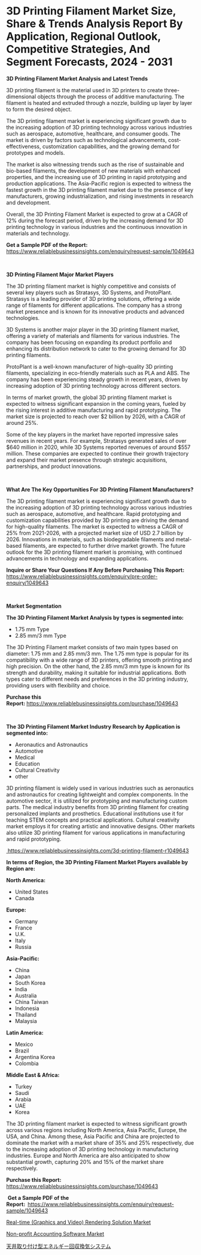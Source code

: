 <p><h1>3D Printing Filament Market Size, Share & Trends Analysis Report By Application, Regional Outlook, Competitive Strategies, And Segment Forecasts, 2024 - 2031</h1></p><p><strong>3D Printing Filament Market Analysis and Latest Trends</strong></p>
<p><p>3D printing filament is the material used in 3D printers to create three-dimensional objects through the process of additive manufacturing. The filament is heated and extruded through a nozzle, building up layer by layer to form the desired object.</p><p>The 3D printing filament market is experiencing significant growth due to the increasing adoption of 3D printing technology across various industries such as aerospace, automotive, healthcare, and consumer goods. The market is driven by factors such as technological advancements, cost-effectiveness, customization capabilities, and the growing demand for prototypes and models.</p><p>The market is also witnessing trends such as the rise of sustainable and bio-based filaments, the development of new materials with enhanced properties, and the increasing use of 3D printing in rapid prototyping and production applications. The Asia-Pacific region is expected to witness the fastest growth in the 3D printing filament market due to the presence of key manufacturers, growing industrialization, and rising investments in research and development.</p><p>Overall, the 3D Printing Filament Market is expected to grow at a CAGR of 12% during the forecast period, driven by the increasing demand for 3D printing technology in various industries and the continuous innovation in materials and technology.</p></p>
<p><strong>Get a Sample PDF of the Report:&nbsp;</strong> <a href="https://www.reliablebusinessinsights.com/enquiry/request-sample/1049643">https://www.reliablebusinessinsights.com/enquiry/request-sample/1049643</a></p>
<p>&nbsp;</p>
<p><strong>3D Printing Filament Major Market Players</strong></p>
<p><p>The 3D printing filament market is highly competitive and consists of several key players such as Stratasys, 3D Systems, and ProtoPlant. Stratasys is a leading provider of 3D printing solutions, offering a wide range of filaments for different applications. The company has a strong market presence and is known for its innovative products and advanced technologies.</p><p>3D Systems is another major player in the 3D printing filament market, offering a variety of materials and filaments for various industries. The company has been focusing on expanding its product portfolio and enhancing its distribution network to cater to the growing demand for 3D printing filaments.</p><p>ProtoPlant is a well-known manufacturer of high-quality 3D printing filaments, specializing in eco-friendly materials such as PLA and ABS. The company has been experiencing steady growth in recent years, driven by increasing adoption of 3D printing technology across different sectors.</p><p>In terms of market growth, the global 3D printing filament market is expected to witness significant expansion in the coming years, fueled by the rising interest in additive manufacturing and rapid prototyping. The market size is projected to reach over $2 billion by 2026, with a CAGR of around 25%.</p><p>Some of the key players in the market have reported impressive sales revenues in recent years. For example, Stratasys generated sales of over $640 million in 2020, while 3D Systems reported revenues of around $557 million. These companies are expected to continue their growth trajectory and expand their market presence through strategic acquisitions, partnerships, and product innovations.</p></p>
<p>&nbsp;</p>
<p><strong>What Are The Key Opportunities For 3D Printing Filament Manufacturers?</strong></p>
<p><p>The 3D printing filament market is experiencing significant growth due to the increasing adoption of 3D printing technology across various industries such as aerospace, automotive, and healthcare. Rapid prototyping and customization capabilities provided by 3D printing are driving the demand for high-quality filaments. The market is expected to witness a CAGR of 25% from 2021-2026, with a projected market size of USD 2.7 billion by 2026. Innovations in materials, such as biodegradable filaments and metal-based filaments, are expected to further drive market growth. The future outlook for the 3D printing filament market is promising, with continued advancements in technology and expanding applications.</p></p>
<p><strong>Inquire or Share Your Questions If Any Before Purchasing This Report:</strong> <a href="https://www.reliablebusinessinsights.com/enquiry/pre-order-enquiry/1049643">https://www.reliablebusinessinsights.com/enquiry/pre-order-enquiry/1049643</a></p>
<p>&nbsp;</p>
<p><strong>Market Segmentation</strong></p>
<p><strong>The 3D Printing Filament Market Analysis by types is segmented into:</strong></p>
<p><ul><li>1.75 mm Type</li><li>2.85 mm/3 mm Type</li></ul></p>
<p><p>The 3D Printing Filament market consists of two main types based on diameter: 1.75 mm and 2.85 mm/3 mm. The 1.75 mm type is popular for its compatibility with a wide range of 3D printers, offering smooth printing and high precision. On the other hand, the 2.85 mm/3 mm type is known for its strength and durability, making it suitable for industrial applications. Both types cater to different needs and preferences in the 3D printing industry, providing users with flexibility and choice.</p></p>
<p><strong>Purchase this Report:&nbsp;</strong><a href="https://www.reliablebusinessinsights.com/purchase/1049643">https://www.reliablebusinessinsights.com/purchase/1049643</a></p>
<p>&nbsp;</p>
<p><strong>The 3D Printing Filament Market Industry Research by Application is segmented into:</strong></p>
<p><ul><li>Aeronautics and Astronautics</li><li>Automotive</li><li>Medical</li><li>Education</li><li>Cultural Creativity</li><li>other</li></ul></p>
<p><p>3D printing filament is widely used in various industries such as aeronautics and astronautics for creating lightweight and complex components. In the automotive sector, it is utilized for prototyping and manufacturing custom parts. The medical industry benefits from 3D printing filament for creating personalized implants and prosthetics. Educational institutions use it for teaching STEM concepts and practical applications. Cultural creativity market employs it for creating artistic and innovative designs. Other markets also utilize 3D printing filament for various applications in manufacturing and rapid prototyping.</p></p>
<p><a href="https://www.reliablebusinessinsights.com/3d-printing-filament-r1049643">&nbsp;https://www.reliablebusinessinsights.com/3d-printing-filament-r1049643</a></p>
<p><strong>In terms of Region, the 3D Printing Filament Market Players available by Region are:</strong></p>
<p>
    <p> <strong> North America: </strong>
        <ul>
            <li>United States</li>
            <li>Canada</li>
        </ul>
        </p> 
    <p> <strong> Europe: </strong>
        <ul>
            <li>Germany</li>
            <li>France</li>
            <li>U.K.</li>
            <li>Italy</li>
            <li>Russia</li>
        </ul>
        </p> 
    <p> <strong> Asia-Pacific: </strong>
        <ul>
            <li>China</li>
            <li>Japan</li>
            <li>South Korea</li>
            <li>India</li>
            <li>Australia</li>
            <li>China Taiwan</li>
            <li>Indonesia</li>
            <li>Thailand</li>
            <li>Malaysia</li>
        </ul>
        </p> 
    <p> <strong> Latin America: </strong>
        <ul>
            <li>Mexico</li>
            <li>Brazil</li>
            <li>Argentina Korea</li>
            <li>Colombia</li>
        </ul>
        </p> 
    <p> <strong> Middle East & Africa: </strong>
        <ul>
            <li>Turkey</li>
            <li>Saudi</li>
            <li>Arabia</li>
            <li>UAE</li>
            <li>Korea</li>
        </ul>
    </p>
    </p>
<p><p>The 3D printing filament market is expected to witness significant growth across various regions including North America, Asia Pacific, Europe, the USA, and China. Among these, Asia Pacific and China are projected to dominate the market with a market share of 35% and 25% respectively, due to the increasing adoption of 3D printing technology in manufacturing industries. Europe and North America are also anticipated to show substantial growth, capturing 20% and 15% of the market share respectively.</p></p>
<p><strong>Purchase this Report: </strong><a href="https://www.reliablebusinessinsights.com/purchase/1049643">https://www.reliablebusinessinsights.com/purchase/1049643</a></p>
<p>&nbsp;<strong>Get a Sample PDF of the Report:&nbsp;&nbsp;</strong><a href="https://www.reliablebusinessinsights.com/enquiry/request-sample/1049643">https://www.reliablebusinessinsights.com/enquiry/request-sample/1049643</a></p>
<p><strong></strong></p>
<p><p><a href="https://github.com/jhonangga41/Market-Research-Report-List-1/blob/main/real-time-graphics-and-video-rendering-solution-market.md">Real-time (Graphics and Video) Rendering Solution Market</a></p><p><a href="https://github.com/sahltyb2/Market-Research-Report-List-1/blob/main/non-profit-accounting-software-market.md">Non-profit Accounting Software Market</a></p><p><a href="https://github.com/CarlieShields/Market-Research-Report-List-2/blob/main/7448075112432.md">天井取り付け型エネルギー回収換気システム</a></p></p>